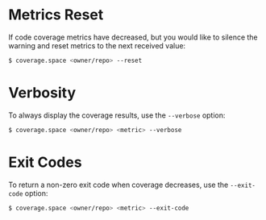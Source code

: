 # Metrics Reset

If code coverage metrics have decreased, but you would like to silence the warning and reset metrics to the next received value:

```sh
$ coverage.space <owner/repo> --reset
```

# Verbosity

To always display the coverage results, use the `--verbose` option:

```sh
$ coverage.space <owner/repo> <metric> --verbose
```

# Exit Codes

To return a non-zero exit code when coverage decreases, use the `--exit-code` option:

```sh
$ coverage.space <owner/repo> <metric> --exit-code
```

